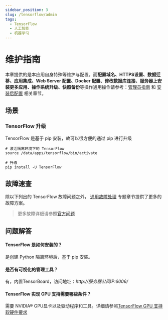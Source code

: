 ```yaml
---
sidebar_position: 3
slug: /tensorflow/admin
tags:
  - TensorFlow
  - 人工智能
  - 机器学习
---
```


# 维护指南

本章提供的是本应用自身特殊等维护与配置。而**配置域名、HTTPS设置、数据迁移、应用集成、Web Server 配置、Docker 配置、修改数据库连接、服务器上安装更多应用、操作系统升级、快照备份**等操作通用操作请参考：[管理员指南](../administrator) 和 [安装后配置](../installation/setup/) 相关章节。

## 场景

### TensorFlow 升级

TensorFlow 是基于 pip 安装，故可以很方便的通过 pip 进行升级

```
# 激活隔离环境下的 TensorFlow
source /data/apps/tensorflow/bin/activate

# 升级
pip install -U TensorFlow
```

## 故障速查

除以下列出的 TensorFlow 故障问题之外， [通用故障处理](../troubleshooting) 专题章节提供了更多的故障方案。 

> 更多故障详细请参照[官方问题](https://www.tensorflow.org/install/errors)


## 问题解答

#### TensorFlow 是如何安装的？

是创建 Python 隔离环境后，基于 pip 安装。

#### 是否有可视化的管理工具？

有，内置TensorBoard，访问地址：*http://服务器公网IP:6006/*

#### TensorFlow 实现 GPU 支持需要哪些条件？

需要 NVIDIA® GPU显卡以及驱动程序和工具。详细请参照[TensorFlow GPU 支持软硬件要求](https://www.tensorflow.org/install/gpu)